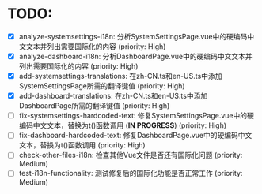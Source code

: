 # TODO:

- [x] analyze-systemsettings-i18n: 分析SystemSettingsPage.vue中的硬编码中文文本并列出需要国际化的内容 (priority: High)
- [x] analyze-dashboard-i18n: 分析DashboardPage.vue中的硬编码中文文本并列出需要国际化的内容 (priority: High)
- [x] add-systemsettings-translations: 在zh-CN.ts和en-US.ts中添加SystemSettingsPage所需的翻译键值 (priority: High)
- [x] add-dashboard-translations: 在zh-CN.ts和en-US.ts中添加DashboardPage所需的翻译键值 (priority: High)
- [ ] fix-systemsettings-hardcoded-text: 修复SystemSettingsPage.vue中的硬编码中文文本，替换为t()函数调用 (**IN PROGRESS**) (priority: High)
- [ ] fix-dashboard-hardcoded-text: 修复DashboardPage.vue中的硬编码中文文本，替换为t()函数调用 (priority: High)
- [ ] check-other-files-i18n: 检查其他Vue文件是否还有国际化问题 (priority: Medium)
- [ ] test-i18n-functionality: 测试修复后的国际化功能是否正常工作 (priority: Medium)
